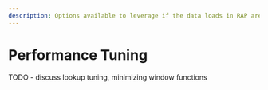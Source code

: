 ```yaml
---
description: Options available to leverage if the data loads in RAP are not meeting SLAs.
---
```


# Performance Tuning

TODO - discuss lookup tuning, minimizing window functions

